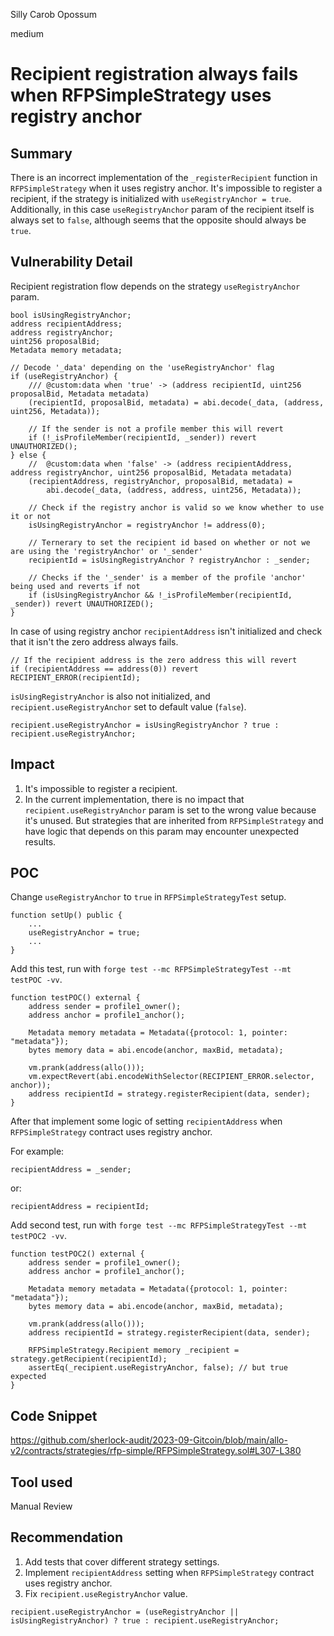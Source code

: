 Silly Carob Opossum

medium

# Recipient registration always fails when RFPSimpleStrategy uses registry anchor
## Summary

There is an incorrect implementation of the `_registerRecipient` function in `RFPSimpleStrategy` when it uses registry anchor.  It's impossible to register a recipient, if the strategy is initialized with `useRegistryAnchor = true`. Additionally, in this case `useRegistryAnchor` param of the recipient itself is always set to `false`, although seems that the opposite should always be `true`.

## Vulnerability Detail

Recipient registration flow depends on the strategy `useRegistryAnchor` param.

```solidity
bool isUsingRegistryAnchor;
address recipientAddress;
address registryAnchor;
uint256 proposalBid;
Metadata memory metadata;

// Decode '_data' depending on the 'useRegistryAnchor' flag
if (useRegistryAnchor) {
    /// @custom:data when 'true' -> (address recipientId, uint256 proposalBid, Metadata metadata)
    (recipientId, proposalBid, metadata) = abi.decode(_data, (address, uint256, Metadata));

    // If the sender is not a profile member this will revert
    if (!_isProfileMember(recipientId, _sender)) revert UNAUTHORIZED();
} else {
    //  @custom:data when 'false' -> (address recipientAddress, address registryAnchor, uint256 proposalBid, Metadata metadata)
    (recipientAddress, registryAnchor, proposalBid, metadata) =
        abi.decode(_data, (address, address, uint256, Metadata));

    // Check if the registry anchor is valid so we know whether to use it or not
    isUsingRegistryAnchor = registryAnchor != address(0);

    // Ternerary to set the recipient id based on whether or not we are using the 'registryAnchor' or '_sender'
    recipientId = isUsingRegistryAnchor ? registryAnchor : _sender;

    // Checks if the '_sender' is a member of the profile 'anchor' being used and reverts if not
    if (isUsingRegistryAnchor && !_isProfileMember(recipientId, _sender)) revert UNAUTHORIZED();
}
```

In case of using registry anchor `recipientAddress` isn't initialized and check that it isn't the zero address always fails.

```solidity
// If the recipient address is the zero address this will revert
if (recipientAddress == address(0)) revert RECIPIENT_ERROR(recipientId);
```

`isUsingRegistryAnchor`  is also not initialized, and `recipient.useRegistryAnchor` set to default value (`false`).

```solidity
recipient.useRegistryAnchor = isUsingRegistryAnchor ? true : recipient.useRegistryAnchor;
```

## Impact

1. It's impossible to register a recipient.
2. In the current implementation, there is no impact that `recipient.useRegistryAnchor` param is set to the wrong value because it's unused. But strategies that are inherited from `RFPSimpleStrategy` and have logic that depends on this param may encounter unexpected results.

## POC

Change `useRegistryAnchor` to `true` in `RFPSimpleStrategyTest` setup.

```solidity
function setUp() public {
    ...
    useRegistryAnchor = true;
    ...
}
```

Add this test, run with `forge test --mc RFPSimpleStrategyTest --mt testPOC -vv`.

```solidity
function testPOC() external {
    address sender = profile1_owner();
    address anchor = profile1_anchor();

    Metadata memory metadata = Metadata({protocol: 1, pointer: "metadata"});
    bytes memory data = abi.encode(anchor, maxBid, metadata);

    vm.prank(address(allo()));
    vm.expectRevert(abi.encodeWithSelector(RECIPIENT_ERROR.selector, anchor));
    address recipientId = strategy.registerRecipient(data, sender);
}
```

After that implement some logic of setting `recipientAddress` when `RFPSimpleStrategy` contract uses registry anchor.

For example:
```solidity
recipientAddress = _sender;
```
or:
```solidity
recipientAddress = recipientId;
```

Add second test, run with `forge test --mc RFPSimpleStrategyTest --mt testPOC2 -vv`.

```solidity
function testPOC2() external {
    address sender = profile1_owner();
    address anchor = profile1_anchor();

    Metadata memory metadata = Metadata({protocol: 1, pointer: "metadata"});
    bytes memory data = abi.encode(anchor, maxBid, metadata);

    vm.prank(address(allo()));
    address recipientId = strategy.registerRecipient(data, sender);

    RFPSimpleStrategy.Recipient memory _recipient = strategy.getRecipient(recipientId);
    assertEq(_recipient.useRegistryAnchor, false); // but true expected
}
```

## Code Snippet

https://github.com/sherlock-audit/2023-09-Gitcoin/blob/main/allo-v2/contracts/strategies/rfp-simple/RFPSimpleStrategy.sol#L307-L380

## Tool used

Manual Review

## Recommendation

1. Add tests that cover different strategy settings.
3. Implement `recipientAddress` setting when `RFPSimpleStrategy` contract uses registry anchor.
4. Fix `recipient.useRegistryAnchor` value.
```solidity
recipient.useRegistryAnchor = (useRegistryAnchor || isUsingRegistryAnchor) ? true : recipient.useRegistryAnchor;
```
